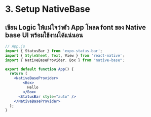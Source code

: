 
# 3. Setup NativeBase

## เขียน Logic ให้แน่ใจว่าตัว App โหลด font ของ Native base UI พร้อมใช้งานได้แน่นอน

```jsx
// App.js
import { StatusBar } from 'expo-status-bar';
import { StyleSheet, Text, View } from 'react-native';
import { NativeBaseProvider, Box } from "native-base";

export default function App() {
  return (
    <NativeBaseProvider>
        <Box>
          Hello
        </Box>
      <StatusBar style="auto" />
    </NativeBaseProvider>
  );
}
```


